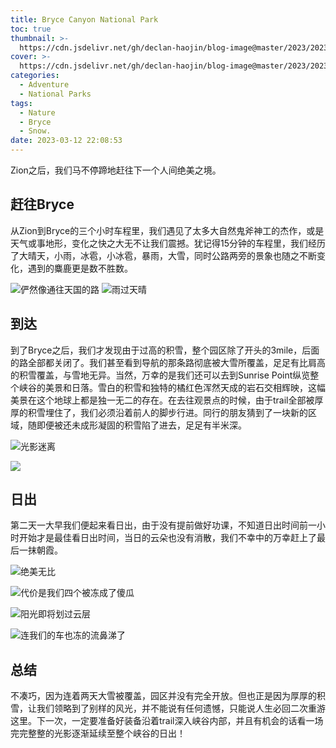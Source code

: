 ```yaml
---
title: Bryce Canyon National Park
toc: true
thumbnail: >-
  https://cdn.jsdelivr.net/gh/declan-haojin/blog-image@master/2023/202303240204747.png
cover: >-
  https://cdn.jsdelivr.net/gh/declan-haojin/blog-image@master/2023/202303240204747.png
categories:
  - Adventure
  - National Parks
tags:
  - Nature
  - Bryce
  - Snow.
date: 2023-03-12 22:08:53
---
```


Zion之后，我们马不停蹄地赶往下一个人间绝美之境。

<!--more-->

## 赶往Bryce

从Zion到Bryce的三个小时车程里，我们遇见了太多大自然鬼斧神工的杰作，或是天气或事地形，变化之快之大无不让我们震撼。犹记得15分钟的车程里，我们经历了大晴天，小雨，冰雹，小冰雹，暴雨，大雪，同时公路两旁的景象也随之不断变化，遇到的麋鹿更是数不胜数。

![俨然像通往天国的路](https://cdn.jsdelivr.net/gh/declan-haojin/blog-image@master/2023/202303240210164.png)
![雨过天晴](https://cdn.jsdelivr.net/gh/declan-haojin/blog-image@master/2023/202303240211056.png)

## 到达

到了Bryce之后，我们才发现由于过高的积雪，整个园区除了开头的3mile，后面的路全部都关闭了。我们甚至看到导航的那条路彻底被大雪所覆盖，足足有比肩高的积雪覆盖，与雪地无异。当然，万幸的是我们还可以去到Sunrise Point纵览整个峡谷的美景和日落。雪白的积雪和独特的橘红色浑然天成的岩石交相辉映，这幅美景在这个地球上都是独一无二的存在。在去往观景点的时候，由于trail全部被厚厚的积雪埋住了，我们必须沿着前人的脚步行进。同行的朋友猜到了一块新的区域，随即便被还未成形凝固的积雪陷了进去，足足有半米深。

![光影迷离](https://cdn.jsdelivr.net/gh/declan-haojin/blog-image@master/2023/202303240217525.png)

![](https://cdn.jsdelivr.net/gh/declan-haojin/blog-image@master/2023/202303240218269.png)

## 日出

第二天一大早我们便起来看日出，由于没有提前做好功课，不知道日出时间前一小时开始才是最佳看日出时间，当日的云朵也没有消散，我们不幸中的万幸赶上了最后一抹朝霞。


![绝美无比](https://cdn.jsdelivr.net/gh/declan-haojin/blog-image@master/2023/202303240220604.png)

![代价是我们四个被冻成了傻瓜](https://cdn.jsdelivr.net/gh/declan-haojin/blog-image@master/2023/202303240221993.png)

![阳光即将划过云层](https://cdn.jsdelivr.net/gh/declan-haojin/blog-image@master/2023/202303240221593.png)

![连我们的车也冻的流鼻涕了](https://cdn.jsdelivr.net/gh/declan-haojin/blog-image@master/2023/202303240223108.png)

## 总结

不凑巧，因为连着两天大雪被覆盖，园区并没有完全开放。但也正是因为厚厚的积雪，让我们领略到了别样的风光，并不能说有任何遗憾，只能说人生必回二次重游这里。下一次，一定要准备好装备沿着trail深入峡谷内部，并且有机会的话看一场完完整整的光影逐渐延续至整个峡谷的日出！
